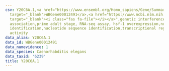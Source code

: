 ```yaml
---
csv: Y20C6A.1,<a href="https://www.ensembl.org/Homo_sapiens/Gene/Summary?db=core;g=WBGene00012491"
  target="_blank">WBGene00012491</a>,<a href="https://www.ncbi.nlm.nih.gov/pubmed/30894454"
  target="_blank"><i class="fas fa-file"></i></a>",genetic interference,functional
  association,prime adult stage, RNA-seq assay, hsf-1 overexpression,nucleotide sequence
  identification,nucleotide sequence identification,transcriptional regulation,up-regulates
  activity
data_alias: Y20C6A.1
data_id: WBGene00012491
data_numevidence: 1
data_species: Caenorhabditis elegans
data_taxid: '6239'
title: Y20C6A.1
---
```

